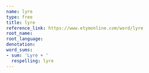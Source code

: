 ```yaml
---
name: lyre
type: free
title: lyre
reference_link: https://www.etymonline.com/word/lyre
root_name: 
root_language: 
denotation: 
word_sums:
- sum: 'Lyre + '
  respelling: lyre
---
```

